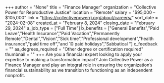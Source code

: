 +++
author = "None"
title = "Finance Manager"
organization = "Collective Power for Reproductive Justice"
location = "Remote"
salary = "$95,000 – $105,000"
link = "https://collectivepowerrj.org/about/careers/"
sort_date = "2024-02-08"
created_at = "February 8, 2024"
closing_date = "February 29, 2024"
a_job_type = ["Full Time"]
b_benefits = ["General Benefits","Paid Leave","Health Insurance","Paid Vacation","Permanently Remote","Dental","Vision","Sick time","Professional development","health insurance","paid time off","and 10 paid holidays","Sabbatical "]
c_feedback = ""
aa_degrees_required = "Other degree or certification required"
thumbnail = ""
+++
Are you a financial expert looking to apply your expertise to making a transformation impact? Join Collective Power as a Finance Manager and play an integral role in ensuring the organization’s financial sustainability as we transition to functioning as an independent nonprofit.